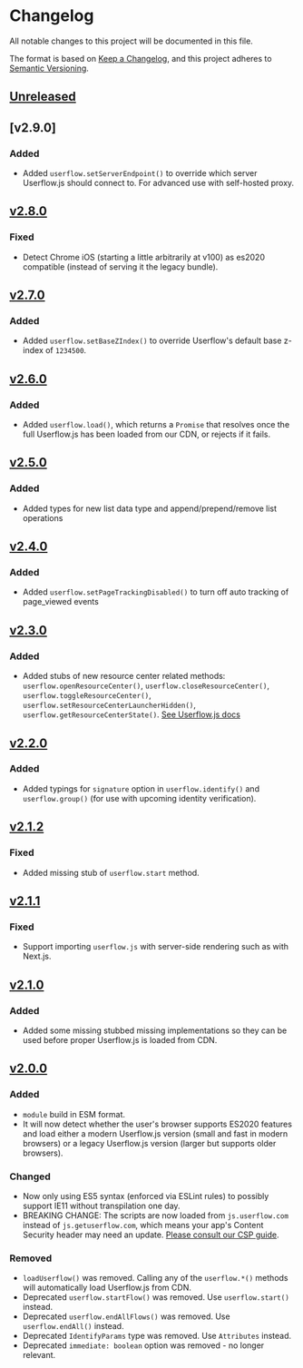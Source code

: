# Changelog

All notable changes to this project will be documented in this file.

The format is based on [Keep a Changelog](https://keepachangelog.com/en/1.0.0/), and this project adheres to [Semantic Versioning](https://semver.org/spec/v2.0.0.html).

## [Unreleased]

## [v2.9.0]

### Added

- Added `userflow.setServerEndpoint()` to override which server Userflow.js should connect to. For advanced use with self-hosted proxy.

## [v2.8.0]

### Fixed

- Detect Chrome iOS (starting a little arbitrarily at v100) as es2020 compatible (instead of serving it the legacy bundle).

## [v2.7.0]

### Added

- Added `userflow.setBaseZIndex()` to override Userflow's default base z-index of `1234500`.

## [v2.6.0]

### Added

- Added `userflow.load()`, which returns a `Promise` that resolves once the full Userflow.js has been loaded from our CDN, or rejects if it fails.

## [v2.5.0]

### Added

- Added types for new list data type and append/prepend/remove list operations

## [v2.4.0]

### Added

- Added `userflow.setPageTrackingDisabled()` to turn off auto tracking of page_viewed events

## [v2.3.0]

### Added

- Added stubs of new resource center related methods: `userflow.openResourceCenter()`, `userflow.closeResourceCenter()`, `userflow.toggleResourceCenter()`, `userflow.setResourceCenterLauncherHidden()`, `userflow.getResourceCenterState()`. [See Userflow.js docs](https://userflow.com/docs/userflow-js#resource-center)

## [v2.2.0]

### Added

- Added typings for `signature` option in `userflow.identify()` and `userflow.group()` (for use with upcoming identity verification).

## [v2.1.2]

### Fixed

- Added missing stub of `userflow.start` method.

## [v2.1.1]

### Fixed

- Support importing `userflow.js` with server-side rendering such as with Next.js.

## [v2.1.0]

### Added

- Added some missing stubbed missing implementations so they can be used before proper Userflow.js is loaded from CDN.

## [v2.0.0]

### Added

- `module` build in ESM format.
- It will now detect whether the user's browser supports ES2020 features and load either a modern Userflow.js version (small and fast in modern browsers) or a legacy Userflow.js version (larger but supports older browsers).

### Changed

- Now only using ES5 syntax (enforced via ESLint rules) to possibly support IE11 without transpilation one day.
- BREAKING CHANGE: The scripts are now loaded from `js.userflow.com` instead of `js.getuserflow.com`, which means your app's Content Security header may need an update. [Please consult our CSP guide](https://userflow.com/docs/dev/csp).

### Removed

- `loadUserflow()` was removed. Calling any of the `userflow.*()` methods will automatically load Userflow.js from CDN.
- Deprecated `userflow.startFlow()` was removed. Use `userflow.start()` instead.
- Deprecated `userflow.endAllFlows()` was removed. Use `userflow.endAll()` instead.
- Deprecated `IdentifyParams` type was removed. Use `Attributes` instead.
- Deprecated `immediate: boolean` option was removed - no longer relevant.

[unreleased]: https://github.com/userflow/userflow.js/compare/v2.9.0...HEAD
[v2.8.0]: https://github.com/userflow/userflow.js/compare/v2.8.0...v2.9.0
[v2.8.0]: https://github.com/userflow/userflow.js/compare/v2.7.0...v2.8.0
[v2.7.0]: https://github.com/userflow/userflow.js/compare/v2.6.0...v2.7.0
[v2.6.0]: https://github.com/userflow/userflow.js/compare/v2.5.0...v2.6.0
[v2.5.0]: https://github.com/userflow/userflow.js/compare/v2.4.0...v2.5.0
[v2.4.0]: https://github.com/userflow/userflow.js/compare/v2.3.0...v2.4.0
[v2.3.0]: https://github.com/userflow/userflow.js/compare/v2.2.0...v2.3.0
[v2.2.0]: https://github.com/userflow/userflow.js/compare/v2.1.2...v2.2.0
[v2.1.2]: https://github.com/userflow/userflow.js/compare/v2.1.1...v2.1.2
[v2.1.1]: https://github.com/userflow/userflow.js/compare/v2.1.0...v2.1.1
[v2.1.0]: https://github.com/userflow/userflow.js/compare/v2.0.0...v2.1.0
[v2.0.0]: https://github.com/userflow/userflow.js/compare/v1.8.0...v2.0.0
